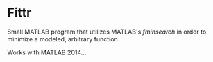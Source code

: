 # Fittr

Small MATLAB program that utilizes MATLAB's *fminsearch* in order to minimize a modeled, arbitrary function.

Works with MATLAB 2014...
